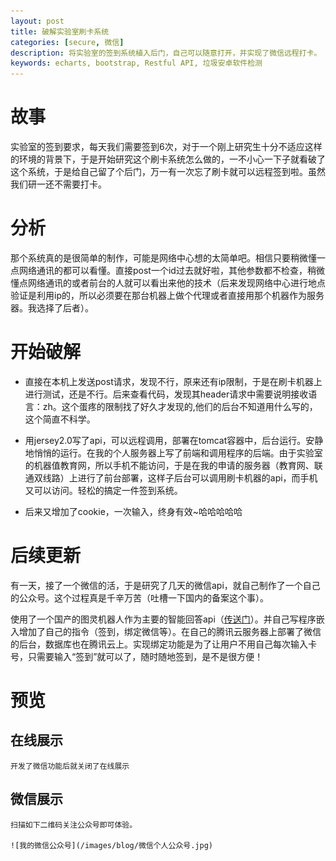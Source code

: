 ```yaml
---
layout: post
title: 破解实验室刷卡系统
categories: [secure, 微信]
description: 将实验室的签到系统植入后门，自己可以随意打开，并实现了微信远程打卡。
keywords: echarts, bootstrap, Restful API, 垃圾安卓软件检测
---
```


# 故事

实验室的签到要求，每天我们需要签到6次，对于一个刚上研究生十分不适应这样的环境的背景下，于是开始研究这个刷卡系统怎么做的，一不小心一下子就看破了这个系统，于是给自己留了个后门，万一有一次忘了刷卡就可以远程签到啦。虽然我们研一还不需要打卡。

# 分析

那个系统真的是很简单的制作，可能是网络中心想的太简单吧。相信只要稍微懂一点网络通讯的都可以看懂。直接post一个id过去就好啦，其他参数都不检查，稍微懂点网络通讯的或者前台的人就可以看出来他的技术（后来发现网络中心进行地点验证是利用ip的，所以必须要在那台机器上做个代理或者直接用那个机器作为服务器。我选择了后者）。

# 开始破解

- 直接在本机上发送post请求，发现不行，原来还有ip限制，于是在刷卡机器上进行测试，还是不行。后来查看代码，发现其header请求中需要说明接收语言：zh。这个蛋疼的限制找了好久才发现的,他们的后台不知道用什么写的，这个简直不科学。

- 用jersey2.0写了api，可以远程调用，部署在tomcat容器中，后台运行。安静地悄悄的运行。在我的个人服务器上写了前端和调用程序的后端。由于实验室的机器值教育网，所以手机不能访问，于是在我的申请的服务器（教育网、联通双线路）上进行了前台部署，这样子后台可以调用刷卡机器的api，而手机又可以访问。轻松的搞定一件签到系统。

- 后来又增加了cookie，一次输入，终身有效~哈哈哈哈哈

# 后续更新

有一天，接了一个微信的活，于是研究了几天的微信api，就自己制作了一个自己的公众号。这个过程真是千辛万苦（吐槽一下国内的备案这个事）。

使用了一个国产的图灵机器人作为主要的智能回答api（[传送门](http://www.tuling123.com/)）。并自己写程序嵌入增加了自己的指令（签到，绑定微信等）。在自己的腾讯云服务器上部署了微信的后台，数据库也在腾讯云上。实现绑定功能是为了让用户不用自己每次输入卡号，只需要输入“签到”就可以了，随时随地签到，是不是很方便！

# 预览

## 在线展示
    开发了微信功能后就关闭了在线展示
## 微信展示
    扫描如下二维码关注公众号即可体验。

    ![我的微信公众号](/images/blog/微信个人公众号.jpg)
